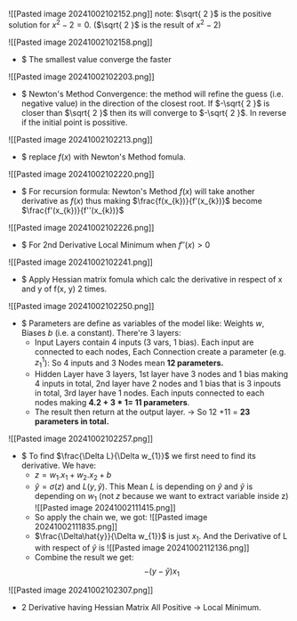 ![[Pasted image 20241002102152.png]]
note: $\sqrt{ 2 }$ is the positive solution for $x^2-2=0$.  ($\sqrt{ 2 }$ is the result of $x^2-2$)


![[Pasted image 20241002102158.png]]
+ $ The smallest value converge the faster


![[Pasted image 20241002102203.png]]
+ $ Newton's Method Convergence: the method will refine the guess (i.e. negative value) in the direction of the closest root. If $-\sqrt{ 2 }$  is closer than $\sqrt{ 2 }$  then its will converge to $-\sqrt{ 2 }$. In reverse if the initial point is possitive.


![[Pasted image 20241002102213.png]]
+ $ replace $f(x)$ with Newton's Method fomula.


![[Pasted image 20241002102220.png]]
+ $ For recursion formula: Newton's Method $f(x)$ will take another derivative as $f(x)$ thus making $\frac{f(x_{k})}{f'(x_{k})}$ become $\frac{f'(x_{k})}{f''(x_{k})}$


![[Pasted image 20241002102226.png]]
+ $ For 2nd Derivative Local Minimum when $f''(x) > 0$ 


![[Pasted image 20241002102241.png]]
+ $ Apply Hessian matrix fomula which calc the derivative in respect of x and y of f(x, y) 2 times.


![[Pasted image 20241002102250.png]]
+ $ Parameters are define as variables of the model like: Weights $w$, Biases $b$ (i.e. a constant). There're 3 layers:
	+ Input Layers contain 4 inputs (3 vars, 1 bias). Each input are connected to each nodes, Each Connection create a parameter (e.g. $z_{1}^1$): So 4 inputs and 3 Nodes mean **12 parameters.** 
	+ Hidden Layer have 3 layers, 1st layer have 3 nodes and 1 bias making 4 inputs in total,  2nd layer have 2 nodes and 1 bias that is 3 inpouts in total, 3rd layer have 1 nodes. Each inputs connected to each nodes making **$4.2 + 3*1 =$ 11 parameters**.
	+ The result then return at the output layer.
	-> So 12 +11 = **23 parameters in total.**

![[Pasted image 20241002102257.png]]
+ $ To find $\frac{\Delta L}{\Delta w_{1}}$ we first need to find its derivative. We have: 
	+ $z=w_{1}.x_{1} + w_{2}.x_{2} + b$ 
	+ $\hat{y}=\sigma(z)$ and $L(y, \hat{y})$. This Mean $L$ is depending on $\hat{y}$ and $\hat{y}$ is depending on $w_{1}$ (not $z$ because we want to extract variable inside z)  		
		![[Pasted image 20241002111415.png]]
	+ So apply the chain we, we got:
		![[Pasted image 20241002111835.png]]
	+ $\frac{\Delta\hat{y}}{\Delta w_{1}}$ is just $x_{1}$. And the Derivative of L with respect of $\hat{y}$ is
		![[Pasted image 20241002112136.png]]
	+ Combine the result we get:
		$$-(y-\hat{y})x_{1}$$


![[Pasted image 20241002102307.png]]
+ 2 Derivative having Hessian Matrix All Positive -> Local Minimum.